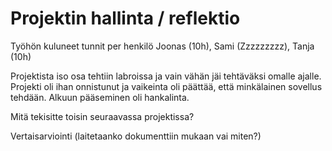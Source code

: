 Projektin hallinta / reflektio
==============

Työhön kuluneet tunnit per henkilö
Joonas (10h), Sami (Zzzzzzzzz), Tanja (10h)

Projektista iso osa tehtiin labroissa ja vain vähän jäi tehtäväksi omalle ajalle. Projekti oli ihan onnistunut ja vaikeinta oli päättää, että minkälainen sovellus tehdään. Alkuun pääseminen oli hankalinta.

Mitä tekisitte toisin seuraavassa projektissa?

Vertaisarviointi (laitetaanko dokumenttiin mukaan vai miten?)
